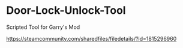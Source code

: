 # Door-Lock-Unlock-Tool

Scripted Tool for Garry's Mod

https://steamcommunity.com/sharedfiles/filedetails/?id=1815296960
